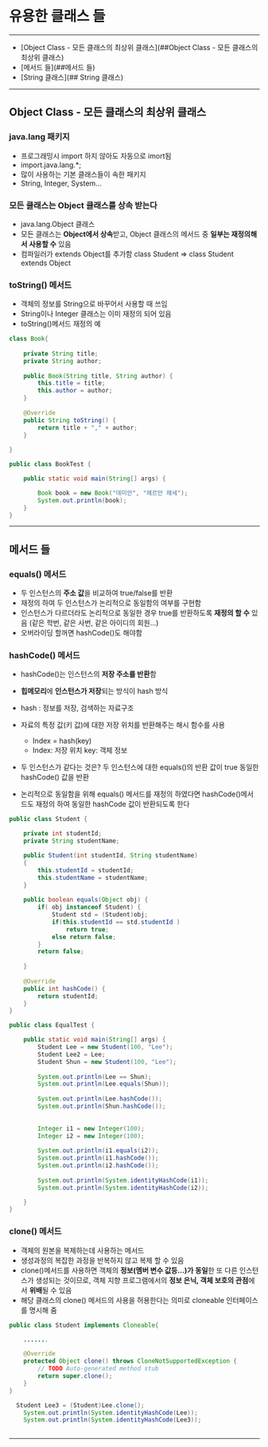 # 유용한 클래스 들

---

- [Object Class - 모든 클래스의 최상위 클래스](##Object Class - 모든 클래스의 최상위 클래스)
- [메서드 들](##메서드 들)
- [String 클래스](## String 클래스)
---

## Object Class - 모든 클래스의 최상위 클래스
### java.lang 패키지
- 프로그래밍시 import 하지 않아도 자동으로 imort됨
- import.java.lang.*;
- 많이 사용하는 기본 클래스들이 속한 패키지
- String, Integer, System...

### 모든 클래스는 Object 클래스를 상속 받는다

- java.lang.Object 클래스
- 모든 클래스는 **Object에서 상속**받고, Object 클래스의 메서드 중 **일부는 재정의해서 사용할 수** 있음
- 컴파일러가 extends Object를 추가함
  class Student => class Student extends Object
### toString() 메서드
- 객체의 정보를 String으로 바꾸어서 사용할 때 쓰임
- String이나 Integer 클래스는 이미 재정의 되어 있음
- toString()메서드 재정의 예
```java
class Book{
	
	private String title;
	private String author;
	
	public Book(String title, String author) {
		this.title = title;
		this.author = author;
	}
	
	@Override
	public String toString() {
		return title + "," + author;
	}
	
}

public class BookTest {

	public static void main(String[] args) {

		Book book = new Book("데미안", "헤르만 헤세");
		System.out.println(book);
	}
}
```
---
## 메서드 들
### equals() 메서드
- 두 인스턴스의 **주소 값**을 비교하여 true/false를 반환
- 재정의 하여 두 인스턴스가 논리적으로 동일함의 여부를 구현함
- 인스턴스가 다르더라도 논리적으로 동일한 경우 true를 반환하도록 **재정의 할 수** 있음
	(같은 학번, 같은 사번, 같은 아이디의 회원...)
- 오버라이딩 할꺼면 hashCode()도 해야함
### hashCode() 메서드
- hashCode()는 인스턴스의 **저장 주소를 반환**함
- **힙메모리**에 **인스턴스가 저장**되는 방식이 hash 방식
- hash : 정보를 저장, 검색하는 자료구조
- 자료의 특정 값(키 값)에 대한 저장 위치를 반환해주는 해시 함수를 사용
  - Index = hash(key)
  - Index: 저장 위치 key: 객체 정보

- 두 인스턴스가 같다는 것은?
  두 인스턴스에 대한 equals()의 반환 값이 true 동일한 hashCode() 값을 반환
- 논리적으로 동일함을 위해 equals() 메서드를 재정의 하였다면 hashCode()메서드도 재정의 하여 동일한 hashCode 값이 반환되도록 한다

```java
public class Student {

	private int studentId;
	private String studentName;

	public Student(int studentId, String studentName)
	{
		this.studentId = studentId;
		this.studentName = studentName;
	}
	
	public boolean equals(Object obj) {
		if( obj instanceof Student) {
			Student std = (Student)obj;
			if(this.studentId == std.studentId )
				return true;
			else return false;
		}
		return false;
		
	}
	
	@Override
	public int hashCode() {
		return studentId;
	}
}
```

```java
public class EqualTest {

	public static void main(String[] args) {
		Student Lee = new Student(100, "Lee");
		Student Lee2 = Lee;
		Student Shun = new Student(100, "Lee");
		
		System.out.println(Lee == Shun);
		System.out.println(Lee.equals(Shun));
		
		System.out.println(Lee.hashCode());
		System.out.println(Shun.hashCode());
		
		
		Integer i1 = new Integer(100);
		Integer i2 = new Integer(100);
		
		System.out.println(i1.equals(i2));
		System.out.println(i1.hashCode());
		System.out.println(i2.hashCode());
		
		System.out.println(System.identityHashCode(i1));
		System.out.println(System.identityHashCode(i2));

	}
}
```

### clone() 메서드
- 객체의 원본을 복제하는데 사용하는 메서드
- 생성과정의 복잡한 과정을 반복하지 않고 복제 할 수 있음
- clone()메서드를 사용하면 객체의 **정보(멤버 변수 값등...)가 동일**한 또 다른 인스턴스가 생성되는 것이므로, 객체 지향 프로그램에서의 **정보 은닉, 객체 보호의 관점**에서 **위배**될 수 있음
- 해당 클래스의 clone() 메서드의 사용을 허용한다는 의미로 cloneable 인터페이스를 명시해 줌
```java
public class Student implements Cloneable{

    .......

	@Override
	protected Object clone() throws CloneNotSupportedException {
		// TODO Auto-generated method stub
		return super.clone();
	}
}
```
```java
  Student Lee3 = (Student)Lee.clone();
	System.out.println(System.identityHashCode(Lee));
	System.out.println(System.identityHashCode(Lee3));
		
```

---

